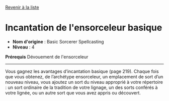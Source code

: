 [Revenir à la liste](..)

# Incantation de l'ensorceleur basique

 * **Nom d'origine** : Basic Sorcerer Spellcasting
 * **Niveau** : 4


<p><strong>Prérequis</strong> Dévouement de l'ensorceleur</p>
<hr>
<p>Vous gagnez les avantages d’incantation basique (page 219). Chaque fois que vous obtenez, de l’archétype ensorceleur, un emplacement de sort d’un nouveau niveau, vous ajoutez un sort du niveau approprié à votre répertoire : un sort ordinaire de la tradition de votre lignage, un des sorts conférés à votre lignée, ou un autre sort que vous avez appris ou découvert.</p>